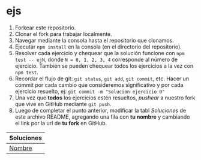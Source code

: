 # ejs

1.  Forkear este repositorio.
2.  Clonar el fork para trabajar localmente.
3.  Navegar mediante la consola hasta el repositorio que clonamos.
4.  Ejecutar `npm install` en la consola (en el directorio del repositorio).
5.  Resolver cada ejercicio y chequear que la solución funcione con `npm test -- ejN`,
    donde `N = 0, 1, 2, 3, 4` corresponde al número de ejercicio. También se pueden
    chequear todos los ejercicios a la vez con `npm test`.
6.  Recordar el flujo de git: `git status`, `git add`, `git commit`, etc. Hacer un commit por cada cambio
    que consideremos significativo y por cada ejercicio resuelto, ej: `git commit -m "Solucion ejercicio 0"`
7.  Una vez que **todos** los ejercicios estén resueltos, _pushear_ a nuestro fork que
    vive en GitHub mediante `git push`.
8.  Luego de completar el punto anterior, modificar la tabl _Soluciones_ de este archivo README,
    agregando una fila con **tu nombre** y cambiando el link por la url de **tu fork** en GitHub.

| Soluciones                |
| ------------------------- |
| [Nombre](https://url.com) |
